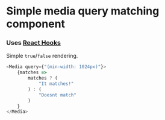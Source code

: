 # Simple media query matching component

### Uses [React Hooks](https://reactjs.org/docs/hooks-reference.html)


Simple `true`/`false` rendering.

```js
<Media query={"(min-width: 1024px)"}>
    {matches =>
        matches ? (
            "It matches!"
        ) : (
            "Doesnt match"
        )
    }
</Media>
```